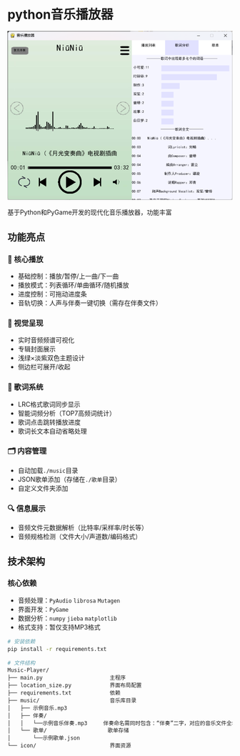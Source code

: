 # python音乐播放器

![播放器界面截图](screenshot.png)

基于Python和PyGame开发的现代化音乐播放器，功能丰富

## 功能亮点

### 🎵 核心播放
- 基础控制：播放/暂停/上一曲/下一曲
- 播放模式：列表循环/单曲循环/随机播放
- 进度控制：可拖动进度条
- 音轨切换：人声与伴奏一键切换（需存在伴奏文件）

### 🎨 视觉呈现
- 实时音频频谱可视化
- 专辑封面展示
- 浅绿×淡紫双色主题设计
- 侧边栏可展开/收起

### 📜 歌词系统
- LRC格式歌词同步显示
- 智能词频分析（TOP7高频词统计）
- 歌词点击跳转播放进度
- 歌词长文本自动省略处理

### 🗂️ 内容管理
- 自动加载`./music`目录
- JSON歌单添加（存储在`./歌单`目录）
- 自定义文件夹添加

### 🔍 信息展示
- 音频文件元数据解析（比特率/采样率/时长等）
- 音频规格检测（文件大小/声道数/编码格式）

## 技术架构

### 核心依赖
- 音频处理：`PyAudio` `librosa` `Mutagen`
- 界面开发：`PyGame`
- 数据分析：`numpy` `jieba` `matplotlib`
- 格式支持：暂仅支持MP3格式

```bash
# 安装依赖
pip install -r requirements.txt
```
```bash
# 文件结构
Music-Player/
├── main.py                     主程序
├── location_size.py            界面布局配置
├── requirements.txt            依赖
├── music/                      音乐库目录
│   ├── 示例音乐.mp3            
│   ├── 伴奏/                   
│   │   └──示例音乐伴奏.mp3     伴奏命名需同时包含：“伴奏”二字，对应的音乐文件全名（不包括.mp3）
│   └── 歌单/                   歌单存储
│       └──示例歌单.json
└── icon/                       界面资源
```
